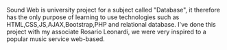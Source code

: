 
Sound Web is university project for a subject called "Database", it therefore has the only purpose of learning to use technologies such as HTML,CSS,JS,AJAX,Bootstrap,PHP and relational database.
I've done this project with my associate Rosario Leonardi, we were very inspired to a popular music service web-based.

